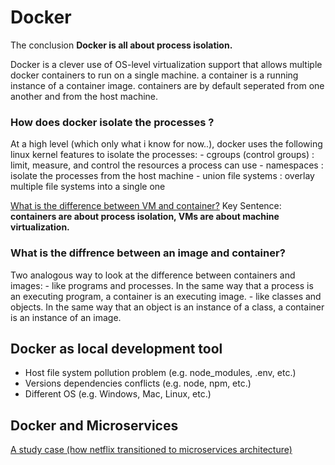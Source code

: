 
# Docker

The conclusion **Docker is all about process isolation.**

Docker is a clever use of OS-level virtualization support that allows multiple docker containers to run on a single machine. a container is a running instance of a container image. containers are by default seperated from one another and from the host machine.


### How does docker isolate the processes ?
At a high level (which only what i know for now..), docker uses the following linux kernel features to isolate the processes:
    - cgroups (control groups) : limit, measure, and control the resources a process can use
    - namespaces : isolate the processes from the host machine
    - union file systems : overlay multiple file systems into a single one

[What is the difference between VM and container?](https://www.youtube.com/watch?v=cjXI-yxqGTI)
Key Sentence: **containers are about process isolation, VMs are about machine virtualization.**

### What is the diffrence between an image and container?

Two analogous way to look at the difference between containers and images:
    - like programs and processes. In the same way that a process is an executing program, a container is an executing image.
    - like classes and objects. In the same way that an object is an instance of a class, a container is an instance of an image.

## Docker as local development tool 

- Host file system pollution problem (e.g. node_modules, .env, etc.)
- Versions dependencies conflicts (e.g. node, npm, etc.)
- Different OS (e.g. Windows, Mac, Linux, etc.)



## Docker and Microservices

[A study case (how netflix transitioned to microservices architecture)](https://www.youtube.com/watch?v=CZ3wIuvmHeM&list=RDQM7FUm0ifHC4U&start_radio=1)
